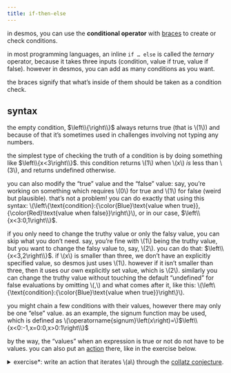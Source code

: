 ```yaml
---
title: if-then-else
---
```


in desmos, you can use the **conditional operator** with [braces](brace) to create or check conditions.

in most programming languages, an inline `if … else` is called the *ternary* operator, because it takes three inputs (condition, value if true, value if false). however in desmos, you can add as many conditions as you want.

the braces signify that what’s inside of them should be taken as a condition check.

## syntax

the empty condition, $\left\\{\right\\}$ always returns true (that is \\(1\\)) and because of that it’s sometimes used in challenges involving not typing any numbers.

the simplest type of checking the truth of a condition is by doing something like $\left\\{x<3\right\\}$. this condition returns \\(1\\) when \\(x\\) *is* less than \\(3\\), and returns undefined otherwise.

you can also modify the “true” value and the “false” value: say, you’re working on something which requires \\(0\\) for true and \\(1\\) for false (weird but plausible). that’s not a problem! you can do exactly that using this syntax: \\(\left\\{\text{condition}:{\color{Blue}\text{value when true}},{\color{Red}\text{value when false}}\right\\}\\), or in our case, $\left\\{x<3:0,1\right\\}$.

if you only need to change the truthy value or only the falsy value, you can skip what you don’t need. say, you’re fine with \\(1\\) being the truthy value, but you want to change the falsy value to, say, \\(2\\). you can do that: $\left\\{x<3,2\right\\}$. if \\(x\\) is smaller than three, we don’t have an explicitly specified value, so desmos just uses \\(1\\). however if it isn’t smaller than three, then it uses our own explicitly set value, which is \\(2\\). similarly you can change the truthy value without touching the default “undefined” for false evaluations by omitting \\(,\\) and what comes after it, like this: \\(\left\\{\text{condition}:{\color{Blue}\text{value when true}}\right\\}\\).

you might chain a few conditions with their values, however there may only be one “else” value. as an example, the signum function may be used, which is defined as \\(\operatorname{signum}\left(x\right)=\\)$\left\\{x<0:-1,x=0:0,x>0:1\right\\}$

by the way, the “values” when an expression is true or not do not have to be values. you can also put an [action](actions) there, like in the exercise below.

<details>
  <summary>exercise*: write an action that iterates \(a\) through the <a href="https://en.wikipedia.org/wiki/Collatz_conjecture">collatz conjecture</a>.</summary>
  answer:
  $$\left\{\operatorname{mod}\left(a,2\right)=0:a\to\frac{a}{2},\operatorname{mod}\left(a,2\right)=1:a\to3a+1\right\}$$
</details>
